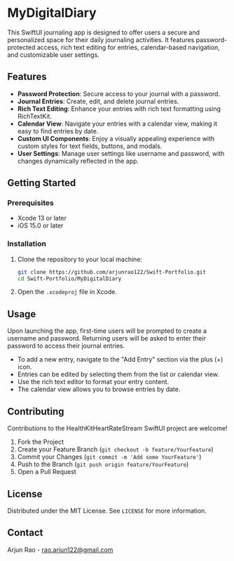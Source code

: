 # MyDigitalDiary

This SwiftUI journaling app is designed to offer users a secure and personalized space for their daily journaling activities. It features password-protected access, rich text editing for entries, calendar-based navigation, and customizable user settings.

## Features

- **Password Protection**: Secure access to your journal with a password.
- **Journal Entries**: Create, edit, and delete journal entries.
- **Rich Text Editing**: Enhance your entries with rich text formatting using RichTextKit.
- **Calendar View**: Navigate your entries with a calendar view, making it easy to find entries by date.
- **Custom UI Components**: Enjoy a visually appealing experience with custom styles for text fields, buttons, and modals.
- **User Settings**: Manage user settings like username and password, with changes dynamically reflected in the app.

## Getting Started

### Prerequisites

- Xcode 13 or later
- iOS 15.0 or later

### Installation

1. Clone the repository to your local machine:
    ```sh
    git clone https://github.com/arjunrao122/Swift-Portfolio.git
    cd Swift-Portfolio/MyDigitalDiary
    ```
2. Open the `.xcodeproj` file in Xcode.

## Usage

Upon launching the app, first-time users will be prompted to create a username and password. Returning users will be asked to enter their password to access their journal entries.

- To add a new entry, navigate to the "Add Entry" section via the plus (+) icon.
- Entries can be edited by selecting them from the list or calendar view.
- Use the rich text editor to format your entry content.
- The calendar view allows you to browse entries by date.

## Contributing

Contributions to the HealthKitHeartRateStream SwiftUI project are welcome!

1. Fork the Project
2. Create your Feature Branch (`git checkout -b feature/YourFeature`)
3. Commit your Changes (`git commit -m 'Add some YourFeature'`)
4. Push to the Branch (`git push origin feature/YourFeature`)
5. Open a Pull Request

## License

Distributed under the MIT License. See `LICENSE` for more information.

## Contact

Arjun Rao - rao.arjun122@gmail.com
